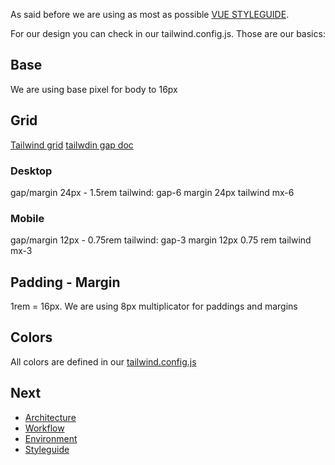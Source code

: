 As said before we are using as most as possible [VUE STYLEGUIDE](https://vuejs.org/v2/style-guide/).

For our design you can check in our tailwind.config.js. Those are our basics:

## Base

We are using base pixel for body to 16px

## Grid

[Tailwind grid](https://tailwindcss.com/docs/grid-column/)
[tailwdin gap doc](https://tailwindcss.com/docs/gap)

### Desktop

gap/margin 24px - 1.5rem
tailwind: gap-6
margin 24px
tailwind mx-6

### Mobile

gap/margin 12px - 0.75rem
tailwind: gap-3
margin 12px 0.75 rem
tailwind mx-3

## Padding - Margin

1rem = 16px. We are using 8px multiplicator for paddings and margins

## Colors

All colors are defined in our [tailwind.config.js](../tailwind.config.js)

## Next

- [Architecture](./architecture.md)
- [Workflow](./workflow.md)
- [Environment](./environment.md)
- [Styleguide](./styleguide.md)

